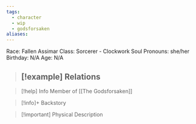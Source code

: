 ```yaml
---
tags:
  - character
  - wip
  - godsforsaken
aliases:
---
```

Race: Fallen Assimar
Class: Sorcerer - Clockwork Soul
Pronouns: she/her
Birthday: N/A
Age: N/A

>[!example] Relations
> - 

>[!help] Info
> Member of [[The Godsforsaken]]
>

>[!info]+ Backstory
>

>[!important] Physical Description